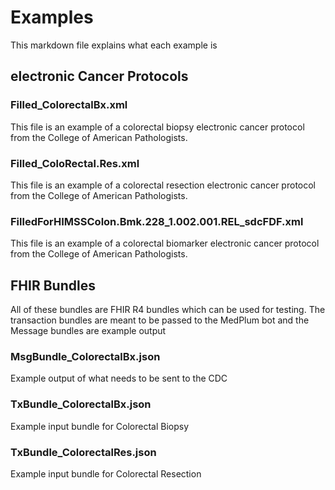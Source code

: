 # Examples
This markdown file explains what each example is

## electronic Cancer Protocols
### Filled_ColorectalBx.xml
This file is an example of a colorectal biopsy electronic cancer protocol from the College of American Pathologists. 

### Filled_ColoRectal.Res.xml
This file is an example of a colorectal resection electronic cancer protocol from the College of American Pathologists. 

### FilledForHIMSSColon.Bmk.228_1.002.001.REL_sdcFDF.xml
This file is an example of a colorectal biomarker electronic cancer protocol from the College of American Pathologists. 

## FHIR Bundles
All of these bundles are FHIR R4 bundles which can be used for testing. The transaction bundles are meant to be passed to the MedPlum bot and the Message bundles are example output

### MsgBundle_ColorectalBx.json
Example output of what needs to be sent to the CDC 

### TxBundle_ColorectalBx.json
Example input bundle for Colorectal Biopsy

### TxBundle_ColorectalRes.json
Example input bundle for Colorectal Resection 
